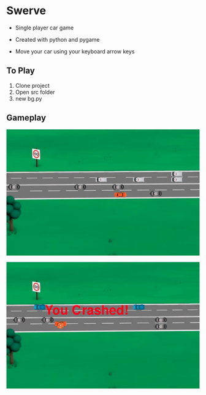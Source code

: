 # Swerve
* Single player car game

* Created with python and pygame

* Move your car using your keyboard arrow keys

## To Play
1. Clone project
2. Open src folder
3. new bg.py

## Gameplay
![gameplay](https://github.com/NPachella/swerve/blob/master/swerve%20gameplay.png?raw=true)

![crashed gameplay](https://github.com/NPachella/swerve/blob/master/swerve%20crash.png?raw=true)
